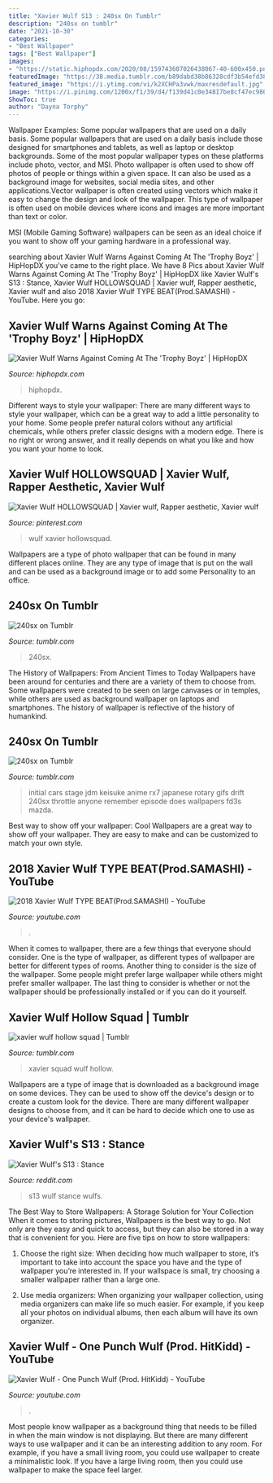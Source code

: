 ```yaml
---
title: "Xavier Wulf S13 : 240sx On Tumblr"
description: "240sx on tumblr"
date: "2021-10-30"
categories:
- "Best Wallpaper"
tags: ["Best Wallpaper"]
images:
- "https://static.hiphopdx.com/2020/08/159743607026438067-40-600x450.png"
featuredImage: "https://38.media.tumblr.com/b89dabd38b86328cdf3b54efd38dcd13/tumblr_nhf18rqLQ61rsm96wo1_500.gif"
featured_image: "https://i.ytimg.com/vi/k2XCHPa3vwk/maxresdefault.jpg"
image: "https://i.pinimg.com/1200x/f1/39/d4/f139d41c0e34817be8cf47ec98625a2d.jpg"
ShowToc: true
author: "Dayna Torphy"
---
```



Wallpaper Examples: Some popular wallpapers that are used on a daily basis.
Some popular wallpapers that are used on a daily basis include those designed for smartphones and tablets, as well as laptop or desktop backgrounds. Some of the most popular wallpaper types on these platforms include photo, vector, and MSI. 
Photo wallpaper is often used to show off photos of people or things within a given space. It can also be used as a background image for websites, social media sites, and other applications.Vector wallpaper is often created using vectors which make it easy to change the design and look of the wallpaper. This type of wallpaper is often used on mobile devices where icons and images are more important than text or color. 

MSI (Mobile Gaming Software) wallpapers can be seen as an ideal choice if you want to show off your gaming hardware in a professional way.

	

		
searching about Xavier Wulf Warns Against Coming At The &#039;Trophy Boyz&#039; | HipHopDX you've came to the right place. We have 8 Pics about Xavier Wulf Warns Against Coming At The &#039;Trophy Boyz&#039; | HipHopDX like Xavier Wulf&#039;s S13 : Stance, Xavier Wulf HOLLOWSQUAD | Xavier wulf, Rapper aesthetic, Xavier wulf and also 2018 Xavier Wulf TYPE BEAT(Prod.SAMASHI) - YouTube. Here you go:
		
    
## Xavier Wulf Warns Against Coming At The &#039;Trophy Boyz&#039; | HipHopDX

<img loading=lazy src="https://static.hiphopdx.com/2020/08/159743607026438067-40-600x450.png" onerror="this.onerror=null;this.src='https://tse4.mm.bing.net/th?id=OIP.HvRb3vDKRsriG53u1gX3VwHaFj&amp;pid=15.1';" alt="Xavier Wulf Warns Against Coming At The &#039;Trophy Boyz&#039; | HipHopDX">

_Source: hiphopdx.com_

>hiphopdx. 

	

Different ways to style your wallpaper:
There are many different ways to style your wallpaper, which can be a great way to add a little personality to your home. Some people prefer natural colors without any artificial chemicals, while others prefer classic designs with a modern edge. There is no right or wrong answer, and it really depends on what you like and how you want your home to look.

    
## Xavier Wulf HOLLOWSQUAD | Xavier Wulf, Rapper Aesthetic, Xavier Wulf

<img loading=lazy src="https://i.pinimg.com/1200x/f1/39/d4/f139d41c0e34817be8cf47ec98625a2d.jpg" onerror="this.onerror=null;this.src='https://tse4.mm.bing.net/th?id=OIP.AWNAX7mnheaY73urHvFd6AHaJJ&amp;pid=15.1';" alt="Xavier Wulf HOLLOWSQUAD | Xavier wulf, Rapper aesthetic, Xavier wulf">

_Source: pinterest.com_

>wulf xavier hollowsquad. 

	



Wallpapers are a type of photo wallpaper that can be found in many different places online. They are any type of image that is put on the wall and can be used as a background image or to add some Personality to an office.

    
## 240sx On Tumblr

<img loading=lazy src="https://78.media.tumblr.com/8cac72a0213ce29fdab8e52e26cca25f/tumblr_o7qzv3vJ9Z1qb815co1_500.jpg" onerror="this.onerror=null;this.src='https://tse4.mm.bing.net/th?id=OIP.pIbONaJGx-6IP3rFtETY6gHaE6&amp;pid=15.1';" alt="240sx on Tumblr">

_Source: tumblr.com_

>240sx. 

	

The History of Wallpapers: From Ancient Times to Today
Wallpapers have been around for centuries and there are a variety of them to choose from. Some wallpapers were created to be seen on large canvases or in temples, while others are used as background wallpaper on laptops and smartphones. The history of wallpaper is reflective of the history of humankind.

    
## 240sx On Tumblr

<img loading=lazy src="https://78.media.tumblr.com/cc50cbec3fe181f05290044e4d454010/tumblr_o7j0pqtmSa1t0bo4to1_400.gif" onerror="this.onerror=null;this.src='https://tse2.mm.bing.net/th?id=OIP.rskZGrTFXtpryuaGN1i8eQAAAA&amp;pid=15.1';" alt="240sx on Tumblr">

_Source: tumblr.com_

>initial cars stage jdm keisuke anime rx7 japanese rotary gifs drift 240sx throttle anyone remember episode does wallpapers fd3s mazda. 

	

Best way to show off your wallpaper:
Cool Wallpapers are a great way to show off your wallpaper. They are easy to make and can be customized to match your own style.

    
## 2018 Xavier Wulf TYPE BEAT(Prod.SAMASHI) - YouTube

<img loading=lazy src="https://i.ytimg.com/vi/a26pMIWqWFM/maxresdefault.jpg" onerror="this.onerror=null;this.src='https://tse4.mm.bing.net/th?id=OIP.UUkM8yDM98Mg1_tyLJQNhAHaEK&amp;pid=15.1';" alt="2018 Xavier Wulf TYPE BEAT(Prod.SAMASHI) - YouTube">

_Source: youtube.com_

>. 

	

When it comes to wallpaper, there are a few things that everyone should consider. One is the type of wallpaper, as different types of wallpaper are better for different types of rooms. Another thing to consider is the size of the wallpaper. Some people might prefer large wallpaper while others might prefer smaller wallpaper. The last thing to consider is whether or not the wallpaper should be professionally installed or if you can do it yourself.

    
## Xavier Wulf Hollow Squad | Tumblr

<img loading=lazy src="https://38.media.tumblr.com/b89dabd38b86328cdf3b54efd38dcd13/tumblr_nhf18rqLQ61rsm96wo1_500.gif" onerror="this.onerror=null;this.src='https://tse1.mm.bing.net/th?id=OIP.9h18TpeY0580spKIe2k6xgHaEK&amp;pid=15.1';" alt="xavier wulf hollow squad | Tumblr">

_Source: tumblr.com_

>xavier squad wulf hollow. 

	

Wallpapers are a type of image that is downloaded as a background image on some devices. They can be used to show off the device's design or to create a custom look for the device. There are many different wallpaper designs to choose from, and it can be hard to decide which one to use as your device's wallpaper.

    
## Xavier Wulf&#039;s S13 : Stance

<img loading=lazy src="https://preview.redd.it/zskrt8xpfz001.jpg?auto=webp&amp;s=8a2e6cfa9b096f74933dafdd6b50aa616da1a307" onerror="this.onerror=null;this.src='https://tse2.mm.bing.net/th?id=OIP.YtV_sOOExCNA02IdkcjXgwHaHD&amp;pid=15.1';" alt="Xavier Wulf&#039;s S13 : Stance">

_Source: reddit.com_

>s13 wulf stance wulfs. 

	

The Best Way to Store Wallpapers: A Storage Solution for Your Collection
When it comes to storing pictures, Wallpapers is the best way to go. Not only are they easy and quick to access, but they can also be stored in a way that is convenient for you. Here are five tips on how to store wallpapers:
1) Choose the right size: When deciding how much wallpaper to store, it’s important to take into account the space you have and the type of wallpaper you’re interested in. If your wallspace is small, try choosing a smaller wallpaper rather than a large one.

2) Use media organizers: When organizing your wallpaper collection, using media organizers can make life so much easier. For example, if you keep all your photos on individual albums, then each album will have its own organizer.

    
## Xavier Wulf - One Punch Wulf (Prod. HitKidd) - YouTube

<img loading=lazy src="https://i.ytimg.com/vi/k2XCHPa3vwk/maxresdefault.jpg" onerror="this.onerror=null;this.src='https://tse1.mm.bing.net/th?id=OIP.Ztip9ONnFiI2FU8iM7XN1gHaEK&amp;pid=15.1';" alt="Xavier Wulf - One Punch Wulf (Prod. HitKidd) - YouTube">

_Source: youtube.com_

>. 

	

Most people know wallpaper as a background thing that needs to be filled in when the main window is not displaying. But there are many different ways to use wallpaper and it can be an interesting addition to any room. For example, if you have a small living room, you could use wallpaper to create a minimalistic look. If you have a large living room, then you could use wallpaper to make the space feel larger.

